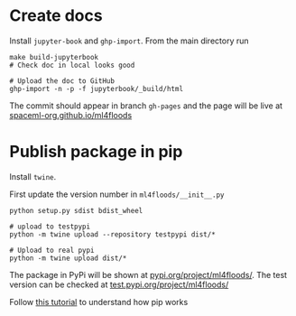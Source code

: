 # Create docs

Install `jupyter-book` and `ghp-import`. From the main directory run

```bask
make build-jupyterbook
# Check doc in local looks good

# Upload the doc to GitHub
ghp-import -n -p -f jupyterbook/_build/html
```
The commit should appear in branch `gh-pages` and the page will be live at [spaceml-org.github.io/ml4floods](https://spaceml-org.github.io/ml4floods)

# Publish package in pip

Install `twine`.

First update the version number in `ml4floods/__init__.py`

```
python setup.py sdist bdist_wheel

# upload to testpypi
python -m twine upload --repository testpypi dist/*

# Upload to real pypi
python -m twine upload dist/*
```
The package in PyPi will be shown at [pypi.org/project/ml4floods/](https://pypi.org/project/ml4floods/). The test version can be checked at [test.pypi.org/project/ml4floods/](https://test.pypi.org/project/ml4floods/) 


Follow [this tutorial](https://towardsdatascience.com/how-to-publish-a-python-package-to-pypi-7be9dd5d6dcd) to understand how pip works

